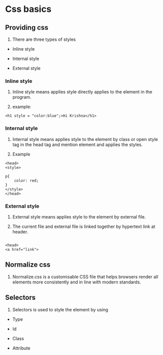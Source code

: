 # Css basics

## Providing css

1. There are three types of styles

- Inline style

- Internal style

- External style


### Inline style

1. Inline style means applies style directly applies to the element in the program.

2. example:

```
<h1 style = "color:blue";>Hi Krishna</h1>

```

### Internal style

1. Internal style means applies  style  to the element by class or open style tag in the head tag and mention element and applies the styles.

2. Example

```
<head>
<style>

p{
    color: red;
}
</style>
</head>

```

### External style

1. External style means applies style to the element by external file.

2. The current file and external file is linked together by hypertext link at header. 

```

<head>
<a href="link">

```

## Normalize css

1.  Normalize.css is a customisable CSS file that helps browsers render all elements more consistently and in line with modern standards.

## Selectors 

1. Selectors is used to style the element by using  

- Type

- Id

- Class

- Attribute


